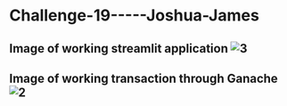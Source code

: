 # Challenge-19-----Joshua-James

## Image of working streamlit application ![3](https://user-images.githubusercontent.com/89947388/156703841-7886c755-00d4-4a47-abe6-7407cfcbcf35.PNG)

## Image of working transaction through Ganache ![2](https://user-images.githubusercontent.com/89947388/156703871-121157a9-83a8-43d4-b8f2-fd90a98dca8b.PNG)
